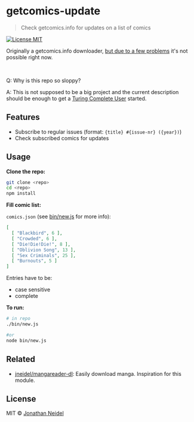 # getcomics-update

> Check getcomics.info for updates on a list of comics

[![License MIT](https://img.shields.io/badge/license-MIT-green.svg?style=flat-square)](https://github.com/jneidel/getcomics-dl/blob/master/license)

Originally a getcomics.info downloader, [but due to a few problems](https://github.com/jneidel/getcomics-dl/tree/f78e7934e74296e81384de30f4a6427ce0c4149c#readme) it's not possible right now.

<br>

Q: Why is this repo so sloppy?

A: This is not supposed to be a big project and the current description should be enough to get a [Turing Complete User](http://contemporary-home-computing.org/turing-complete-user/) started.

## Features

- Subscribe to regular issues (format: `{title} #{issue-nr} ({year})`)
- Check subscribed comics for updates

## Usage

**Clone the repo:**

```bash
git clone <repo>
cd <repo>
npm install
```

**Fill comic list:**

`comics.json` (see [bin/new.js](bin/new.js) for more info):

```json
[
  [ "Blackbird", 6 ],
  [ "Crowded", 6 ],
  [ "Die!Die!Die!", 8 ],
  [ "Oblivion Song", 13 ],
  [ "Sex Criminals", 25 ],
  [ "Burnouts", 5 ]
]
```

Entries have to be:

- case sensitive
- complete

**To run:**


```bash
# in repo
./bin/new.js

#or
node bin/new.js
```

## Related

- [jneidel/mangareader-dl](https://github.com/jneidel/mangareader-dl): Easily download manga. Inspiration for this module.

## License

MIT © [Jonathan Neidel](https://jneidel.com)

